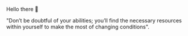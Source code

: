Hello there 🤗

"Don’t be doubtful of your abilities; you’ll find the necessary resources within yourself to make the most of changing conditions".
